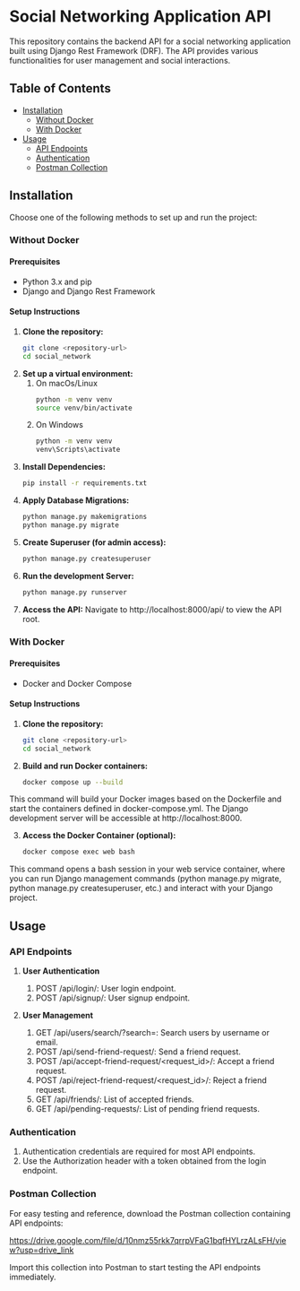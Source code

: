 # Social Networking Application API

This repository contains the backend API for a social networking application built using Django Rest Framework (DRF). The API provides various functionalities for user management and social interactions.

## Table of Contents

- [Installation](#installation)
  - [Without Docker](#without-docker)
  - [With Docker](#with-docker)
- [Usage](#usage)
  - [API Endpoints](#api-endpoints)
  - [Authentication](#authentication)
  - [Postman Collection](#postman-collection)

## Installation

Choose one of the following methods to set up and run the project:

### Without Docker

#### Prerequisites

- Python 3.x and pip
- Django and Django Rest Framework

#### Setup Instructions

1. **Clone the repository:**
   ```bash
   git clone <repository-url>
   cd social_network

2. **Set up a virtual environment:** 
   1. On macOs/Linux
       ```bash
      python -m venv venv
      source venv/bin/activate

   2. On Windows
      ```bash
      python -m venv venv
      venv\Scripts\activate

3. **Install Dependencies:**
    ```bash
    pip install -r requirements.txt

4. **Apply Database Migrations:**
    ```bash
    python manage.py makemigrations
    python manage.py migrate

5. **Create Superuser (for admin access):**
    ```bash
    python manage.py createsuperuser

6. **Run the development Server:**
    ```bash
    python manage.py runserver

7. **Access the API:**
    Navigate to http://localhost:8000/api/ to view the API root.
    

### With Docker

#### Prerequisites

- Docker and Docker Compose


#### Setup Instructions

1. **Clone the repository:**
   ```bash
   git clone <repository-url>
   cd social_network

2. **Build and run Docker containers:**
    ```bash
    docker compose up --build
This command will build your Docker images based on the Dockerfile and start the containers defined in docker-compose.yml. The Django development server will be accessible at http://localhost:8000.

3. **Access the Docker Container (optional):**
    ```bash
    docker compose exec web bash
This command opens a bash session in your web service container, where you can run Django management commands (python manage.py migrate, python manage.py createsuperuser, etc.) and interact with your Django project.


## Usage

### API Endpoints

1. **User Authentication**
   1. POST /api/login/: User login endpoint.
   2. POST /api/signup/: User signup endpoint.

2. **User Management**
   1. GET /api/users/search/?search=<query>: Search users by username or email.
   2. POST /api/send-friend-request/: Send a friend request. 
   3. POST /api/accept-friend-request/<request_id>/: Accept a friend request. 
   4. POST /api/reject-friend-request/<request_id>/: Reject a friend request. 
   5. GET /api/friends/: List of accepted friends. 
   6. GET /api/pending-requests/: List of pending friend requests.


### Authentication

1. Authentication credentials are required for most API endpoints.
2. Use the Authorization header with a token obtained from the login endpoint.


### Postman Collection

For easy testing and reference, download the Postman collection containing API endpoints:

https://drive.google.com/file/d/10nmz55rkk7qrrpVFaG1bqfHYLrzALsFH/view?usp=drive_link

Import this collection into Postman to start testing the API endpoints immediately.